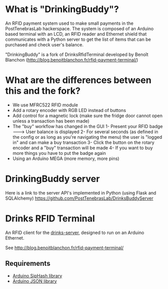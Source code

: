 What is "DrinkingBuddy"?
====================
An RFID payment system used to make small payments in the PostTenebrasLab hackerspace.
The system is composed of an Arduino based terminal with an LCD, an RFID reader and Ethernet shield that communicates with a Python server to get the list of items that can be purchased and check user's balance.

"DrinkingBuddy" is a fork of DrinksRfidTerminal developed by Benoît Blanchon (http://blog.benoitblanchon.fr/rfid-payment-terminal/)

What are the differences between this and the fork?
====================
* We use MFRC522 RFID module
* Add a rotary encoder with RGB LED instead of buttons
* Add control for a magnetic lock (make sure the fridge door cannot open unless a transaction has been made)
* The "buy" workflow has changed in the GUI
	1- Present your RFID badge ---> User balance is displayed
	2- For several seconds (as defined in the config or as long as you're navigating the menu) the user is "logged in" and can make a buy transaction
	3- Click the button on the rotary encoder and a "buy" transaction will be made
	4- If you want to buy more things you have to put the badge again
* Using an Arduino MEGA (more memory, more pins)

DrinkingBuddy server
====================
Here is a link to the server API's implemented in Python (using Flask and SQLAlchemy)
https://github.com/PostTenebrasLab/DrinksBuddyServer

Drinks RFID Terminal
====================

An RFID client for the [drinks-server](https://github.com/drinks-wallet/drinks-server), designed to run on an Arduino Ethernet.

See http://blog.benoitblanchon.fr/rfid-payment-terminal/

Requirements
------------

* [Arduino SipHash library](http://www.forward.com.au/pfod/SipHashLibrary/)
* [Arduino JSON library](https://github.com/bblanchon/ArduinoJsonParser)
